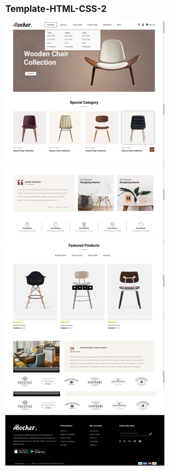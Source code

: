 # Template-HTML-CSS-2

![](Images/Screenshot/Template-Html-2-screen1.png)
![](Images/Screenshot/Template-Html-2-screen2.png)
![](Images/Screenshot/Template-Html-2-screen3.png)
![](Images/Screenshot/Template-Html-2-screen4.png)
![](Images/Screenshot/Template-Html-2-screen5.png)
![](Images/Screenshot/Template-Html-2-screen6.png)
